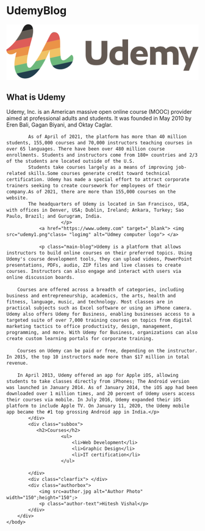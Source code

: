 # UdemyBlog
<html>
    <head>
        <title> Udemy Blog </title>
        <link rel="stylesheet" type="text/css" href="style.css">
    </head>
    <body>
        <div class="container">
            <div class="mainbox">
                <img src= "head.svg" alt="Udmey" >
                <h2> What is Udemy </h2>
                <p class="main-blog">
                            Udemy, Inc. is an American massive open online course (MOOC) provider aimed at professional adults and students. It was founded in May 2010 by Eren Bali, Gagan Biyani, and Oktay Caglar.

            As of April of 2021, the platform has more than 40 million students, 155,000 courses and 70,000 instructors teaching courses in over 65 languages. There have been over 480 million course enrollments. Students and instructors come from 180+ countries and 2/3 of the students are located outside of the U.S.
            Students take courses largely as a means of improving job-related skills.Some courses generate credit toward technical certification. Udemy has made a special effort to attract corporate trainers seeking to create coursework for employees of their company.As of 2021, there are more than 155,000 courses on the website.
            The headquarters of Udemy is located in San Francisco, USA, with offices in Denver, USA; Dublin, Ireland; Ankara, Turkey; Sao Paulo, Brazil; and Gurugram, India.
                        </p>
                <a href="https://www.udemy.com" target="_blank"> <img src="udemy1.png"class= "logimg" alt="Udmey computer logo"> </a>

                <p class="main-blog">Udemy is a platform that allows instructors to build online courses on their preferred topics. Using Udemy's course development tools, they can upload videos, PowerPoint presentations, PDFs, audio, ZIP files and live classes to create courses. Instructors can also engage and interact with users via online discussion boards.

        Courses are offered across a breadth of categories, including business and entrepreneurship, academics, the arts, health and fitness, language, music, and technology. Most classes are in practical subjects such as Excel software or using an iPhone camera. Udemy also offers Udemy for Business, enabling businesses access to a targeted suite of over 7,000 training courses on topics from digital marketing tactics to office productivity, design, management, programming, and more. With Udemy for Business, organizations can also create custom learning portals for corporate training.

        Courses on Udemy can be paid or free, depending on the instructor. In 2015, the top 10 instructors made more than $17 million in total revenue.

        In April 2013, Udemy offered an app for Apple iOS, allowing students to take classes directly from iPhones; The Android version was launched in January 2014. As of January 2014, the iOS app had been downloaded over 1 million times, and 20 percent of Udemy users access their courses via mobile. In July 2016, Udemy expanded their iOS platform to include Apple TV. On January 11, 2020, the Udemy mobile app became the #1 top grossing Android app in India.</p> 
            </div>
            <div class="subbox">
               <h2>Courses</h2>
                        <ul>
                            <li>Web Development</li>
                            <li>Graphic Design</li>
                            <li>IT certification</li>
                        </ul>
                 
            </div>       
            <div class="clearfix"> </div>
            <div class="authorbox">
                <img src=author.jpg alt="Author Photo" width="150";height="150";>    
                <p class="author-text">Hitesh Vishal</p>     
            </div>
        </div>  
    </body>
</html>
